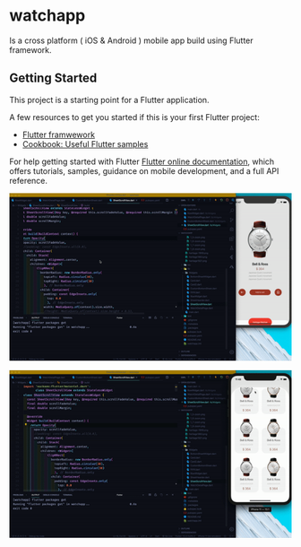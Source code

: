 # watchapp

Is a cross platform ( iOS & Android ) mobile app build using Flutter framework. 

## Getting Started

This project is a starting point for a Flutter application.

A few resources to get you started if this is your first Flutter project:

- [Flutter framwework](https://flutter.dev)
- [Cookbook: Useful Flutter samples](https://flutter.dev)

For help getting started with Flutter
[Flutter online documentation](https://flutter.dev/docs), which offers tutorials, 
samples, guidance on mobile development, and a full API reference.


![alt text](https://github.com/kemojal/WatchApp/blob/master/misc/gif1.gif "gif of the app")


![alt text](https://github.com/kemojal/WatchApp/blob/master/misc/gif2.gif "gif of the app")


